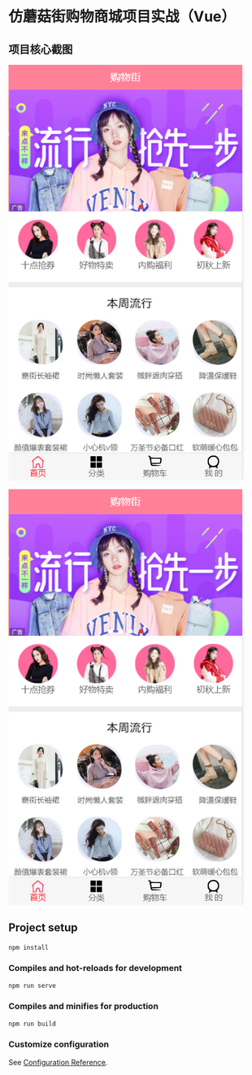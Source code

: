 # 仿蘑菇街购物商城项目实战（Vue）

## 项目核心截图

<img src="https://github.com/L11-github/super/blob/master/src/assets/img-storage/1.png">

![Image text](https://github.com/L11-github/super/blob/master/src/assets/img-storage/1.png)

## Project setup

```
npm install
```

### Compiles and hot-reloads for development

```
npm run serve
```

### Compiles and minifies for production

```
npm run build
```

### Customize configuration

See [Configuration Reference](https://cli.vuejs.org/config/).
